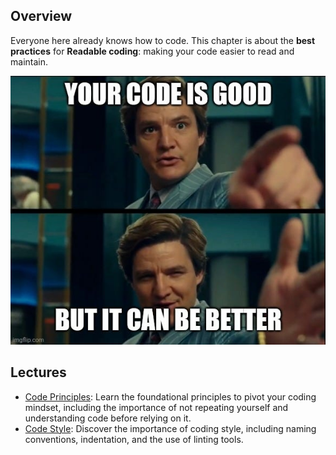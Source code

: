 ## Overview

Everyone here already knows how to code. This chapter is about the **best practices** for  **Readable coding**: making your code easier to read and maintain.

![preface](./assets/code_review.jpg)

## Lectures

- [Code Principles](code_principle.md): Learn the foundational principles to pivot your coding mindset, including the importance of not repeating yourself and understanding code before relying on it.
- [Code Style](code_style.md): Discover the importance of coding style, including naming conventions, indentation, and the use of linting tools.


